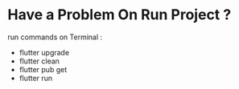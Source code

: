 # Have a Problem On Run Project ?
run commands on Terminal :
- flutter upgrade
- flutter clean
- flutter pub get
- flutter run
